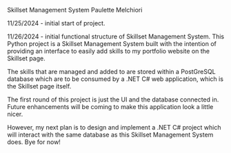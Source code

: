 Skillset Management System
Paulette Melchiori

11/25/2024 - initial start of project.

11/26/2024 - initial functional structure of Skillset Management System.
This Python project is a Skillset Management System built with the intention of providing an interface to easily add skills to my portfolio website on the Skillset page. 

The skills that are managed and added to are stored within a PostGreSQL database which are to be consumed by a .NET C# web application, which is the Skillset page itself.

The first round of this project is just the UI and the database connected in. Future enhancements will be coming to make this application look a little nicer.

However, my next plan is to design and implement a .NET C# project which will interact with the same database as this Skillset Management System does. Bye for now!
